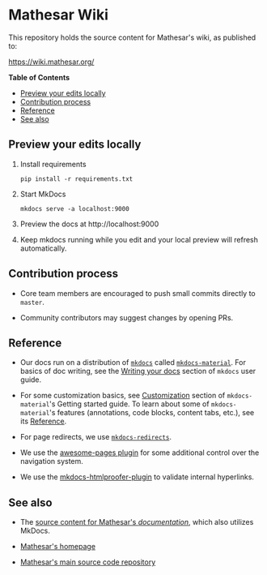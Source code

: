 # Mathesar Wiki

This repository holds the source content for Mathesar's wiki, as published to:

https://wiki.mathesar.org/

<!-- START doctoc generated TOC please keep comment here to allow auto update -->
<!-- DON'T EDIT THIS SECTION, INSTEAD RE-RUN doctoc TO UPDATE -->
**Table of Contents**

- [Preview your edits locally](#preview-your-edits-locally)
- [Contribution process](#contribution-process)
- [Reference](#reference)
- [See also](#see-also)

<!-- END doctoc generated TOC please keep comment here to allow auto update -->

## Preview your edits locally

1. Install requirements

    ```
    pip install -r requirements.txt
    ```

1. Start MkDocs

    ```
    mkdocs serve -a localhost:9000
    ```

1. Preview the docs at http://localhost:9000

1. Keep mkdocs running while you edit and your local preview will refresh automatically.

## Contribution process

- Core team members are encouraged to push small commits directly to `master`.

- Community contributors may suggest changes by opening PRs.

## Reference

- Our docs run on a distribution of [`mkdocs`](https://www.mkdocs.org/) called [`mkdocs-material`](https://squidfunk.github.io/mkdocs-material/). For basics of doc writing, see the [Writing your docs](https://www.mkdocs.org/user-guide/writing-your-docs/) section of `mkdocs` user guide.

- For some customization basics, see [Customization](https://squidfunk.github.io/mkdocs-material/customization/) section of `mkdocs-material`'s Getting started guide. To learn about some of `mkdocs-material`'s features (annotations, code blocks, content tabs, etc.), see its [Reference](https://squidfunk.github.io/mkdocs-material/reference/).

- For page redirects, we use [`mkdocs-redirects`](https://github.com/mkdocs/mkdocs-redirects).

- We use the [awesome-pages plugin](https://github.com/lukasgeiter/mkdocs-awesome-pages-plugin) for some additional control over the navigation system.

- We use the [mkdocs-htmlproofer-plugin](https://github.com/manuzhang/mkdocs-htmlproofer-plugin) to validate internal hyperlinks.

## See also

- The [source content for Mathesar's _documentation_](https://github.com/centerofci/mathesar/tree/develop/docs), which also utilizes MkDocs.

- [Mathesar's homepage](https://mathesar.org/)

- [Mathesar's main source code repository](https://github.com/centerofci/mathesar)
